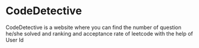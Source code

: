 # CodeDetective
CodeDetective is a website where you can find the number of question
he/she solved and ranking and acceptance rate of leetcode with the help of User Id
